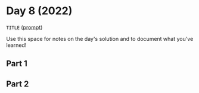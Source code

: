 # Day 8 (2022)

`TITLE` ([prompt](https://adventofcode.com/2022/day/8))

Use this space for notes on the day's solution and to document what you've learned!

## Part 1

## Part 2

